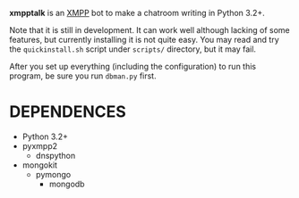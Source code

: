 **xmpptalk** is an [XMPP][XMPP] bot to make a chatroom writing in Python 3.2+.

Note that it is still in development. It can work well although lacking of some
features, but currently installing it is not quite easy. You may read and try
the `quickinstall.sh` script under `scripts/` directory, but it may fail.

After you set up everything (including the configuration) to run this program,
be sure you run `dbman.py` first.

DEPENDENCES
===========
* Python 3.2+
* pyxmpp2
  * dnspython
* mongokit
  * pymongo
    * mongodb

[XMPP]: http://xmpp.org/
